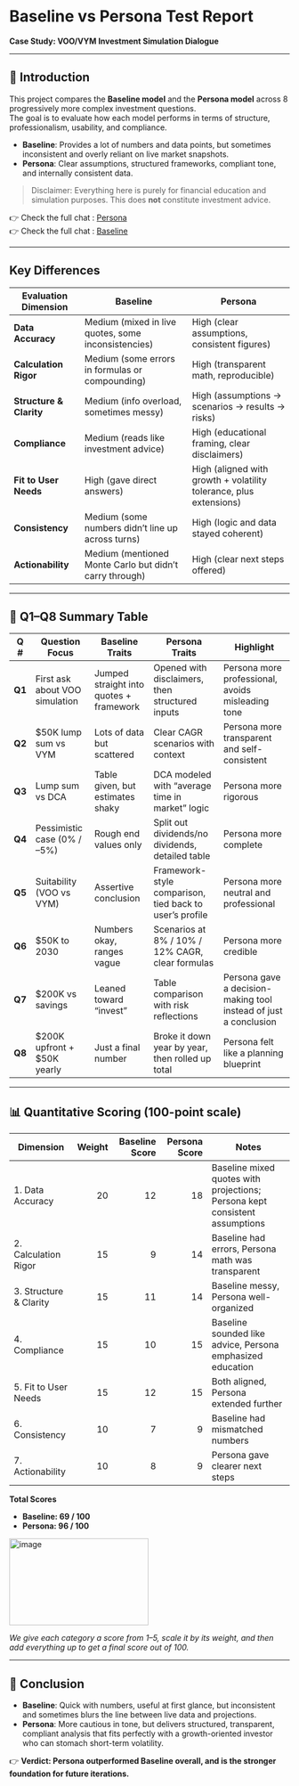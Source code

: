 # Baseline vs Persona Test Report  
**Case Study: VOO/VYM Investment Simulation Dialogue**

---

## 📌 Introduction

This project compares the **Baseline model** and the **Persona model** across 8 progressively more complex investment questions.  
The goal is to evaluate how each model performs in terms of structure, professionalism, usability, and compliance.

- **Baseline**: Provides a lot of numbers and data points, but sometimes inconsistent and overly reliant on live market snapshots.  
- **Persona**: Clear assumptions, structured frameworks, compliant tone, and internally consistent data.  

> Disclaimer: Everything here is purely for financial education and simulation purposes. This does **not** constitute investment advice.

👉 Check the full chat : [Persona](https://chatgpt.com/share/68b85b45-7fd0-8001-9ea2-6364c0ed6655)  
👉 Check the full chat : [Baseline](https://chatgpt.com/share/68b85b67-93e8-8001-8c4b-0706d54067cd)  

---

## Key Differences

| Evaluation Dimension | Baseline | Persona |
| -------------------- | -------- | ------- |
| **Data Accuracy**    | Medium (mixed in live quotes, some inconsistencies) | High (clear assumptions, consistent figures) |
| **Calculation Rigor** | Medium (some errors in formulas or compounding) | High (transparent math, reproducible) |
| **Structure & Clarity** | Medium (info overload, sometimes messy) | High (assumptions → scenarios → results → risks) |
| **Compliance**       | Medium (reads like investment advice) | High (educational framing, clear disclaimers) |
| **Fit to User Needs** | High (gave direct answers) | High (aligned with growth + volatility tolerance, plus extensions) |
| **Consistency**      | Medium (some numbers didn’t line up across turns) | High (logic and data stayed coherent) |
| **Actionability**    | Medium (mentioned Monte Carlo but didn’t carry through) | High (clear next steps offered) |

---

## 📑 Q1–Q8 Summary Table

| Q # | Question Focus | Baseline Traits | Persona Traits | Highlight |
|-----|----------------|-----------------|----------------|-----------|
| **Q1** | First ask about VOO simulation | Jumped straight into quotes + framework | Opened with disclaimers, then structured inputs | Persona more professional, avoids misleading tone |
| **Q2** | $50K lump sum vs VYM | Lots of data but scattered | Clear CAGR scenarios with context | Persona more transparent and self-consistent |
| **Q3** | Lump sum vs DCA | Table given, but estimates shaky | DCA modeled with “average time in market” logic | Persona more rigorous |
| **Q4** | Pessimistic case (0% / –5%) | Rough end values only | Split out dividends/no dividends, detailed table | Persona more complete |
| **Q5** | Suitability (VOO vs VYM) | Assertive conclusion | Framework-style comparison, tied back to user’s profile | Persona more neutral and professional |
| **Q6** | $50K to 2030 | Numbers okay, ranges vague | Scenarios at 8% / 10% / 12% CAGR, clear formulas | Persona more credible |
| **Q7** | $200K vs savings | Leaned toward “invest” | Table comparison with risk reflections | Persona gave a decision-making tool instead of just a conclusion |
| **Q8** | $200K upfront + $50K yearly | Just a final number | Broke it down year by year, then rolled up total | Persona felt like a planning blueprint |

---

## 📊 Quantitative Scoring (100-point scale)

| Dimension | Weight | Baseline Score | Persona Score | Notes |
|-----------|-------:|---------------:|--------------:|-------|
| 1. Data Accuracy | 20 | 12 | 18 | Baseline mixed quotes with projections; Persona kept consistent assumptions |
| 2. Calculation Rigor | 15 | 9 | 14 | Baseline had errors, Persona math was transparent |
| 3. Structure & Clarity | 15 | 11 | 14 | Baseline messy, Persona well-organized |
| 4. Compliance | 15 | 10 | 15 | Baseline sounded like advice, Persona emphasized education |
| 5. Fit to User Needs | 15 | 12 | 15 | Both aligned, Persona extended further |
| 6. Consistency | 10 | 7 | 9 | Baseline had mismatched numbers |
| 7. Actionability | 10 | 8 | 9 | Persona gave clearer next steps |

**Total Scores**  
- **Baseline: 69 / 100**  
- **Persona: 96 / 100**

<img width="250" height="156" alt="image" src="https://github.com/user-attachments/assets/345bf94c-19e0-4ef3-a49f-64ac7d736036" />

*We give each category a score from 1–5, scale it by its weight, and then add everything up to get a final score out of 100.*

---

## 📘 Conclusion

- **Baseline**: Quick with numbers, useful at first glance, but inconsistent and sometimes blurs the line between live data and projections.  
- **Persona**: More cautious in tone, but delivers structured, transparent, compliant analysis that fits perfectly with a growth-oriented investor who can stomach short-term volatility.  

👉 **Verdict: Persona outperformed Baseline overall, and is the stronger foundation for future iterations.**


